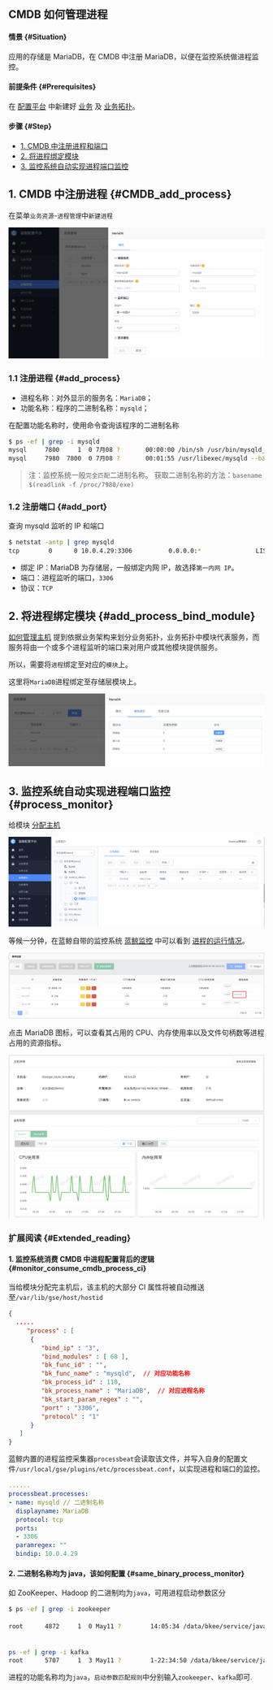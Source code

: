 ## CMDB 如何管理进程

#### 情景 {#Situation}
应用的存储是 MariaDB，在 CMDB 中注册 MariaDB，以便在监控系统做进程监控。

#### 前提条件 {#Prerequisites}
在 [配置平台](https://docs.bk.tencent.com/cmdb/) 中新建好 [业务](https://docs.bk.tencent.com/cmdb/Introduction.html#BizManagement) 及 [业务拓扑](https://docs.bk.tencent.com/cmdb/Introduction.html#%EF%BC%882%EF%BC%89%E4%B8%9A%E5%8A%A1%E6%8B%93%E6%89%91%E6%9F%A5%E7%9C%8B)。

#### 步骤 {#Step}
- [1. CMDB 中注册进程和端口](#CMDB_add_process)
- [2. 将进程绑定模块](#add_process_bind_module)
- [3. 监控系统自动实现进程端口监控](#process_monitor)

## 1. CMDB 中注册进程 {#CMDB_add_process}

在菜单`业务资源`-`进程管理`中`新建进程`

![-w1300](media/15625715311134.jpg)

### 1.1 注册进程 {#add_process}

- 进程名称：对外显示的服务名：`MariaDB`；
- 功能名称：程序的二进制名称：`mysqld`；

在配置功能名称时，使用命令查询该程序的二进制名称
```bash
$ ps -ef | grep -i mysqld
mysql     7800     1  0 7月08 ?       00:00:00 /bin/sh /usr/bin/mysqld_safe --basedir=/usr
mysql     7980  7800  0 7月08 ?       00:01:55 /usr/libexec/mysqld --basedir=/usr --datadir=/var/lib/mysql --plugin-dir=/usr/lib64/mysql/plugin --log-error=/var/log/mariadb/mariadb.log --pid-file=/var/run/mariadb/mariadb.pid --socket=/var/lib/mysql/mysql.sock
```

> 注：监控系统一般`完全匹配`二进制名称。
>    获取二进制名称的方法：`basename $(readlink -f /proc/7980/exe)`


### 1.2 注册端口 {#add_port}

查询 mysqld 监听的 IP 和端口

```bash
$ netstat -antp | grep mysqld
tcp        0      0 10.0.4.29:3306          0.0.0.0:*               LISTEN      7980/mysqld
```

- 绑定 IP：MariaDB 为存储层，一般绑定内网 IP，故选择`第一内网 IP`。
- 端口：进程监听的端口，`3306`
- 协议：`TCP`



## 2. 将进程绑定模块 {#add_process_bind_module}
[如何管理主机](CMDB_management_hosts.md) 提到依据业务架构来划分业务拓扑，业务拓扑中模块代表服务，而服务将由一个或多个进程监听的端口来对用户或其他模块提供服务。

所以，需要将`进程`绑定至对应的`模块`上。

这里将`MariaDB`进程绑定至存储层模块上。

![-w1273](media/15625579982411.jpg)


## 3. 监控系统自动实现进程端口监控 {#process_monitor}

给模块 [分配主机](https://docs.bk.tencent.com/cmdb/Introduction.html#%EF%BC%884%EF%BC%89%E4%B8%BB%E6%9C%BA%E8%BD%AC%E7%A7%BB)

![-w1541](media/15625580245427.jpg)

等候一分钟，在蓝鲸自带的监控系统 [蓝鲸监控](https://docs.bk.tencent.com/bk_monitor/) 中可以看到 [进程的运行情况](https://docs.bk.tencent.com/bk_monitor/Process_and_Port_Monitor_Nice.html)。

![-w1570](media/15632804527438.jpg)

点击 MariaDB 图标，可以查看其占用的 CPU、内存使用率以及文件句柄数等进程占用的资源指标。

![-w1249](media/15626645050893.jpg)



### 扩展阅读 {#Extended_reading}
#### 1. 监控系统消费 CMDB 中进程配置背后的逻辑 {#monitor_consume_cmdb_process_ci}

当给模块分配完主机后，该主机的大部分 CI 属性将被自动推送至`/var/lib/gse/host/hostid`

```json
{
  .....
     "process" : [
      {
         "bind_ip" : "3",
         "bind_modules" : [ 68 ],
         "bk_func_id" : "",
         "bk_func_name" : "mysqld",  // 对应功能名称
         "bk_process_id" : 110,
         "bk_process_name" : "MariaDB",  // 对应进程名称
         "bk_start_param_regex" : "",
         "port" : "3306",
         "protocol" : "1"
      }
   ]
}
```

蓝鲸内置的进程监控采集器`processbeat`会读取该文件，并写入自身的配置文件`/usr/local/gse/plugins/etc/processbeat.conf`，以实现进程和端口的监控。


```yaml
......
processbeat.processes:
- name: mysqld // 二进制名称
  displayname: MariaDB
  protocol: tcp
  ports:
  - 3306
  paramregex: ""
  bindip: 10.0.4.29
```

#### 2. 二进制名称均为 java，该如何配置 {#same_binary_process_monitor}

如 ZooKeeper、Hadoop 的二进制均为`java`，可用进程启动参数区分

```bash
$ ps -ef | grep -i zookeeper

root      4872     1  0 May11 ?        14:05:34 /data/bkee/service/java/bin/java -Dzookeeper.log.dir=/data/bkee/logs/zk/ -Dzookeeper.root.logger=INFO,ROLLINGFILE -Dzookeeper.DigestAuthenticationProvider.superDigest=bkadmin:1bF5dHUwvnyrhMDaPLkHwFS1JOg= -cp /data/bkee/service/zk/bin/../build/classes:/data/bkee/service/zk/bin/../build/lib/*.jar:/data/bkee/service/zk/bin/../lib/slf4j-log4j12-1.6.1.jar:/data/bkee/service/zk/bin/../lib/slf4j-api-1.6.1.jar:/data/bkee/service/zk/bin/../lib/netty-3.10.5.Final.jar:/data/bkee/service/zk/bin/../lib/log4j-1.2.16.jar:/data/bkee/service/zk/bin/../lib/jline-0.9.94.jar:/data/bkee/service/zk/bin/../zookeeper-3.4.10.jar:/data/bkee/service/zk/bin/../src/java/lib/*.jar:/data/bkee/etc:/data/bkee/service/zk/conf:/data/bkee/service/java/lib: -Dcom.sun.management.jmxremote -Dcom.sun.management.jmxremote.local.only=false org.apache.zookeeper.server.quorum.QuorumPeerMain /data/bkee/etc/zoo.cfg


ps -ef | grep -i kafka
root      5707     1  3 May11 ?        1-22:34:50 /data/bkee/service/java/bin/java -Xmx1G -Xms1G -server -XX:+UseG1GC -XX:MaxGCPauseMillis=20 -XX:InitiatingHeapOccupancyPercent=35 -XX:+DisableExplicitGC -Djava.awt.headless=true -Xloggc:/data/bkee/logs/kafka/kafkaServer-gc.log -verbose:gc -XX:+PrintGCDetails -XX:+PrintGCDateStamps -XX:+PrintGCTimeStamps -Dcom.sun.management.jmxremote -Dcom.sun.management.jmxremote.authenticate=false -Dcom.sun.management.jmxremote.ssl=false -Dkafka.logs.dir=/data/bkee/logs/kafka -Dlog4j.configuration=file:./../config/log4j.properties -cp /data/bkee/service/java/lib::/data/bkee/service/kafka/bin/../libs/aopalliance-repackaged-2.5.0-b05.jar:/data/bkee/service/kafka/bin/../libs/argparse4j-0.7.0.jar:/data/bkee/service/kafka/bin/../libs/connect-api-0.10.2.0.jar:/data/bkee/service/kafka/bin/../libs/connect-file-0.10.2.0.jar:/data/bkee/service/kafka/bin/../libs/connect-json-0.10.2.0.jar:/data/bkee/service/kafka/bin/../libs/connect-runtime-0.10.2.0.jar:/data/bkee/service/kafka/bin/../libs/connect-transforms-0.10.2.0.jar:/data/bkee/service/kafka/bin/../libs/guava-18.0.jar:/data/bkee/service/kafka/bin/../libs/hk2-api-2.5.0-b05.jar:/data/bkee/service/kafka/bin/../libs/hk2-locator-2.5.0-b05.jar:/data/bkee/service/kafka/bin/../libs/hk2-utils-2.5.0-b05.jar:/data/bkee/service/kafka/bin/../libs/jackson-annotations-2.8.0.jar:/data/bkee/service/kafka/bin/../libs/jackson-annotations-2.8.5.jar:/data/bkee/service/kafka/bin/../libs/jackson-core-2.8.5.jar:/data/bkee/service/kafka/bin/../libs/jackson-databind-2.8.5.jar:/data/bkee/service/kafka/bin/../libs/jackson-jaxrs-base-2.8.5.jar:/data/bkee/service/kafka/bin/../libs/jackson-jaxrs-json-provider-2.8.5.jar:/data/bkee/service/kafka/bin/../libs/jackson-module-jaxb-annotations-2.8.5.jar:/data/bkee/service/kafka/bin/../libs/javassist-3.20.0-GA.jar:/data/bkee/service/kafka/bin/../libs/javax.annotation-api-1.2.jar:/data/bkee/service/kafka/bin/../libs/javax.inject-1.jar:/data/bkee/service/kafka/bin/../libs/javax.inject-2.5.0-b05.jar:/data/bkee/service/kafka/bin/../libs/javax.servlet-api-3.1.0.jar:/data/bkee/service/kafka/bin/../libs/javax.ws.rs-api-2.0.1.jar:/data/bkee/service/kafka/bin/../libs/jersey-client-2.24.jar:/data/bkee/service/kafka/bin/../libs/jersey-common-2.24.jar:/data/bkee/service/kafka/bin/../libs/jersey-container-servlet-2.24.jar:/data/bkee/service/kafka/bin/../libs/jersey-container-servlet-core-2.24.jar:/data/bkee/service/kafka/bin/../libs/jersey-guava-2.24.jar:/data/bkee/service/kafka/bin/../libs/jersey-media-jaxb-2.24.jar:/data/bkee/service/kafka/bin/../libs/jersey-server-2.24.jar:/data/bkee/service/kafka/bin/../libs/jetty-continuation-9.2.15.v20160210.jar:/data/bkee/service/kafka/bin/../libs/jetty-http-9.2.15.v20160210.jar:/data/bkee/service/kafka/bin/../libs/jetty-io-9.2.15.v20160210.jar:/data/bkee/service/kafka/bin/../libs/jetty-security-9.2.15.v20160210.jar:/data/bkee/service/kafka/bin/../libs/jetty-server-9.2.15.v20160210.jar:/data/bkee/service/kafka/bin/../libs/jetty-servlet-9.2.15.v20160210.jar:/data/bkee/service/kafka/bin/../libs/jetty-servlets-9.2.15.v20160210.jar:/data/bkee/service/kafka/bin/../libs/jetty-util-9.2.15.v20160210.jar:/data/bkee/service/kafka/bin/../libs/jopt-simple-5.0.3.jar:/data/bkee/service/kafka/bin/../libs/kafka_2.12-0.10.2.0.jar:/data/bkee/service/kafka/bin/../libs/kafka_2.12-0.10.2.0-sources.jar:/data/bkee/service/kafka/bin/../libs/kafka_2.12-0.10.2.0-test-sources.jar:/data/bkee/service/kafka/bin/../libs/kafka-clients-0.10.2.0.jar:/data/bkee/service/kafka/bin/../libs/kafka-log4j-appender-0.10.2.0.jar:/data/bkee/service/kafka/bin/../libs/kafka-streams-0.10.2.0.jar:/data/bkee/service/kafka/bin/../libs/kafka-streams-examples-0.10.2.0.jar:/data/bkee/service/kafka/bin/../libs/kafka-tools-0.10.2.0.jar:/data/bkee/service/kafka/bin/../libs/log4j-1.2.17.jar:/data/bkee/service/kafka/bin/../libs/lz4-1.3.0.jar:/data/bkee/service/kafka/bin/../libs/metrics-core-2.2.0.jar:/data/bkee/service/kafka/bin/../libs/osgi-resource-locator-1.0.1.jar:/data/bkee/service/kafka/bin/../libs/reflections-0.9.10.jar:/data/bkee/service/kafka/bin/../libs/rocksdbjni-5.0.1.jar:/data/bkee/service/kafka/bin/../libs/scala-library-2.12.1.jar:/data/bkee/service/kafka/bin/../libs/scala-parser-combinators_2.12-1.0.4.jar:/data/bkee/service/kafka/bin/../libs/slf4j-api-1.7.21.jar:/data/bkee/service/kafka/bin/../libs/slf4j-log4j12-1.7.21.jar:/data/bkee/service/kafka/bin/../libs/snappy-java-1.1.2.6.jar:/data/bkee/service/kafka/bin/../libs/validation-api-1.1.0.Final.jar:/data/bkee/service/kafka/bin/../libs/zkclient-0.10.jar:/data/bkee/service/kafka/bin/../libs/zookeeper-3.4.9.jar kafka.Kafka ../config/server.properties

```

进程的功能名称均为`java`，`启动参数匹配规则`中分别输入`zookeeper`、`kafka`即可.
